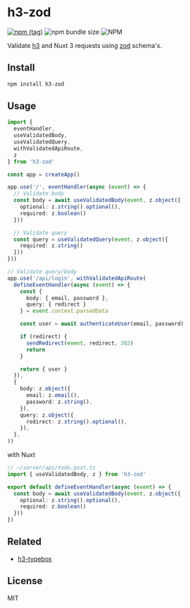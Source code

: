 # h3-zod

[![npm (tag)](https://img.shields.io/npm/v/h3-zod?style=flat&colorA=000000&colorB=000000)](https://www.npmjs.com/package/h3-zod) ![npm bundle size](https://img.shields.io/bundlephobia/minzip/h3-zod?style=flat&colorA=000000&colorB=000000) ![NPM](https://img.shields.io/npm/l/h3-zod?style=flat&colorA=000000&colorB=000000)

Validate [h3](https://github.com/unjs/h3) and Nuxt 3 requests using [zod](https://github.com/colinhacks/zod) schema's.

## Install

```bash
npm install h3-zod
```

## Usage

```ts
import {
  eventHandler,
  useValidatedBody,
  useValidatedQuery,
  withValidatedApiRoute,
  z
} from 'h3-zod'

const app = createApp()

app.use('/', eventHandler(async (event) => {
  // Validate body
  const body = await useValidatedBody(event, z.object({
    optional: z.string().optional(),
    required: z.boolean()
  }))

  // Validate query
  const query = useValidatedQuery(event, z.object({
    required: z.string()
  }))
}))

// Validate query/body
app.use('/api/login', withValidatedApiRoute(
  defineEventHandler(async (event) => {
    const {
      body: { email, password },
      query: { redirect }
    } = event.context.parsedData

    const user = await authenticateUser(email, password)

    if (redirect) {
      sendRedirect(event, redirect, 302)
      return
    }

    return { user }
  }),
  {
    body: z.object({
      email: z.email(),
      password: z.string(),
    }),
    query: z.object({
      redirect: z.string().optional(),
    }),
  },
))
```

with Nuxt

```ts
// ~/server/api/todo.post.ts
import { useValidatedBody, z } from 'h3-zod'

export default defineEventHandler(async (event) => {
  const body = await useValidatedBody(event, z.object({
    optional: z.string().optional(),
    required: z.boolean()
  }))
})
```

## Related

- [h3-typebox](https://github.com/kevinmarrec/h3-typebox)

## License

MIT
